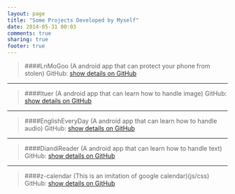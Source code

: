 ```yaml
---
layout: page
title: "Some Projects Developed by Myself"
date: 2014-05-31 00:03
comments: true
sharing: true
footer: true
---
```

>####LnMoGoo (A android app that can protect your phone from stolen)
>GitHub:  [show details on GitHub](https://github.com/zarue/lnmogoo)
>

----
>####Ituer (A android app that can learn how to handle image)
>GitHub:   [show details on GitHub](https://github.com/zarue/Ituer)

----
>####EnglishEveryDay (A android app that can learn how to handle audio)
>GitHub:  [show details on GitHub](https://github.com/zarue/englisheveryday)

----
>####DiandiReader (A android app that can learn how to handle text)
>GitHub:  [show details on GitHub](https://github.com/zarue/DiandiReader)


----
>####z-calendar (This is an imitation of google calendar)(js/css)
>GitHub:  [show details on GitHub](https://github.com/zarue/z-calendar)
